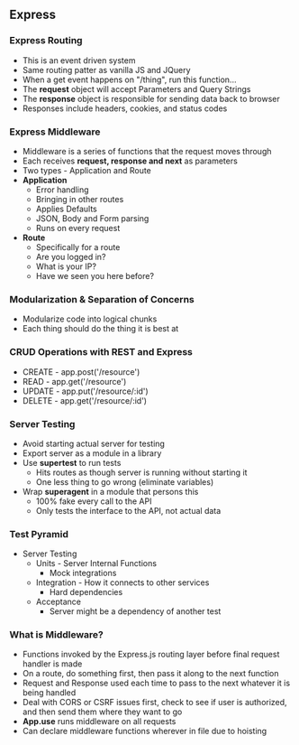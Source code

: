 ## Express

### Express Routing
* This is an event driven system
* Same routing patter as vanilla JS and JQuery
* When a get event happens on "/thing", run this function...
* The **request** object will accept Parameters and Query Strings
* The **response** object is responsible for sending data back to browser
* Responses include headers, cookies, and status codes

### Express Middleware
* Middleware is a series of functions that the request moves through
* Each receives **request, response and next** as parameters
* Two types - Application and Route
* **Application**
  * Error handling
  * Bringing in other routes
  * Applies Defaults
  * JSON, Body and Form parsing
  * Runs on every request
* **Route**
  * Specifically for a route
  * Are you logged in?
  * What is your IP?
  * Have we seen you here before?

### Modularization & Separation of Concerns
* Modularize code into logical chunks
* Each thing should do the thing it is best at

### CRUD Operations with REST and Express
* CREATE - app.post('/resource')
* READ - app.get('/resource')
* UPDATE - app.put('/resource/:id')
* DELETE - app.get('/resource/:id')

### Server Testing
* Avoid starting actual server for testing
* Export server as a module in a library
* Use **supertest** to run tests
  * Hits routes as though server is running without starting it
  * One less thing to go wrong (eliminate variables)
* Wrap **superagent** in a module that persons this
  * 100% fake every call to the API
  * Only tests the interface to the API, not actual data

### Test Pyramid
* Server Testing
  * Units - Server Internal Functions
    * Mock integrations
  * Integration - How it connects to other services
    * Hard dependencies
  * Acceptance
    * Server might be a dependency of another test

### What is Middleware?
  * Functions invoked by the Express.js routing layer before final request handler is made
  * On a route, do something first, then pass it along to the next function
  * Request and Response used each time to pass to the next whatever it is being handled
  * Deal with CORS or CSRF issues first, check to see if user is authorized, and then send them where they want to go
  * **App.use** runs middleware on all requests
  * Can declare middleware functions wherever in file due to hoisting
